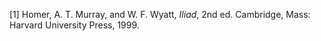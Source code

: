 <span class="csl-left-margin">\[1\] </span><span
class="csl-right-inline">Homer, A. T. Murray, and W. F. Wyatt, *Iliad*,
2nd ed. Cambridge, Mass: Harvard University Press, 1999.</span>
